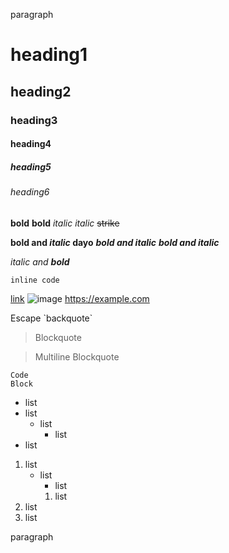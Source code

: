 paragraph

# heading1
## heading2
### heading3
#### heading4
##### heading5
###### heading6

**bold** __bold__ _italic_ *italic* ~~strike~~

**bold and _italic_ dayo** **_bold and italic_** ***bold and italic***

_italic and **bold**_

`inline code`

[link](https://example.com) ![image](https://example.com) <https://example.com>

Escape \`backquote`

> Blockquote

> Multiline
> Blockquote

```tag
Code
Block
```

- list
- list
  - list
    - list
- list

1. list
   - list
     - list
     1. list
1. list
2. list

paragraph

